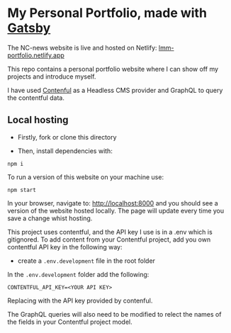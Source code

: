 # My Personal Portfolio, made with [Gatsby](https://www.gatsbyjs.com)

The NC-news website is live and hosted on Netlify:
[lmm-portfolio.netlify.app](https://lmm-portfolio.netlify.app)

This repo contains a personal portfolio website where I can show off my projects and introduce myself.

I have used [Contenful](https://www.contentful.com) as a Headless CMS provider and GraphQL to query the contentful data.

## Local hosting

- Firstly, fork or clone this directory

- Then, install dependencies with:

```
npm i
```

To run a version of this website on your machine use:

```
npm start
```

In your browser, navigate to: [http://localhost:8000](http://localhost:8000) and you should see a version of the website hosted locally. The page will update every time you save a change whist hosting.

This project uses contentful, and the API key I use is in a .env which is gitignored. 
To add content from your Contentful project, add you own contentful API key in the following way: 

- create a `.env.development` file in the root folder

In the `.env.development` folder add the following:

```
CONTENTFUL_API_KEY=<YOUR API KEY>
```
Replacing <YOUR API KEY> with the API key provided by contenful. 
  
The GraphQL queries will also need to be modified to relect the names of the fields in your Contentful project model.

